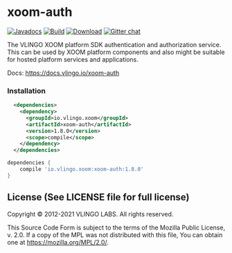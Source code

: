 # xoom-auth

[![Javadocs](http://javadoc.io/badge/io.vlingo.xoom/xoom-auth.svg?color=brightgreen)](http://javadoc.io/doc/io.vlingo.xoom/xoom-auth) [![Build](https://github.com/vlingo/xoom-auth/workflows/Build/badge.svg)](https://github.com/vlingo/xoom-auth/actions?query=workflow%3ABuild) [![Download](https://img.shields.io/maven-central/v/io.vlingo.xoom/xoom-auth?label=maven)](https://search.maven.org/artifact/io.vlingo.xoom/xoom-auth) [![Gitter chat](https://badges.gitter.im/gitterHQ/gitter.png)](https://gitter.im/vlingo-platform-java/community)

The VLINGO XOOM platform SDK authentication and authorization service. This can be used by XOOM platform components and also might be suitable for hosted platform services and applications.

Docs: https://docs.vlingo.io/xoom-auth

### Installation

```xml
  <dependencies>
    <dependency>
      <groupId>io.vlingo.xoom</groupId>
      <artifactId>xoom-auth</artifactId>
      <version>1.8.0</version>
      <scope>compile</scope>
    </dependency>
  </dependencies>
```

```gradle
dependencies {
    compile 'io.vlingo.xoom:xoom-auth:1.8.0'
}
```

License (See LICENSE file for full license)
-------------------------------------------
Copyright © 2012-2021 VLINGO LABS. All rights reserved.

This Source Code Form is subject to the terms of the
Mozilla Public License, v. 2.0. If a copy of the MPL
was not distributed with this file, You can obtain
one at https://mozilla.org/MPL/2.0/.
